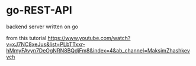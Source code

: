 # go-REST-API

backend server written on go

from this tutorial https://www.youtube.com/watch?v=xJ7NC8xeJus&list=PLbTTxxr-hMmyFAvyn7DeOgNRN8BQdjFm8&index=4&ab_channel=MaksimZhashkevych
